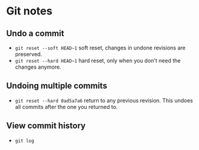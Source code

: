 # Git notes

## Undo a commit

- `git reset --soft HEAD~1` soft reset, changes in undone revisions are preserved.
- `git reset --hard HEAD~1` hard reset, only when you don't need the changes anymore.

## Undoing multiple commits

- `git reset --hard 0ad5a7a6` return to any previous revision. This undoes all commits after the one you returned to.

## View commit history

- `git log`